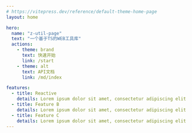 ```yaml
---
# https://vitepress.dev/reference/default-theme-home-page
layout: home

hero:
  name: "z-util-page"
  text: "一个基于TS的WEB工具库"
  actions:
    - theme: brand
      text: 快速开始
      link: /start
    - theme: alt
      text: API文档
      link: /md/index

features:
  - title: Reactive
    details: Lorem ipsum dolor sit amet, consectetur adipiscing elit
  - title: Feature B
    details: Lorem ipsum dolor sit amet, consectetur adipiscing elit
  - title: Feature C
    details: Lorem ipsum dolor sit amet, consectetur adipiscing elit
---
```


